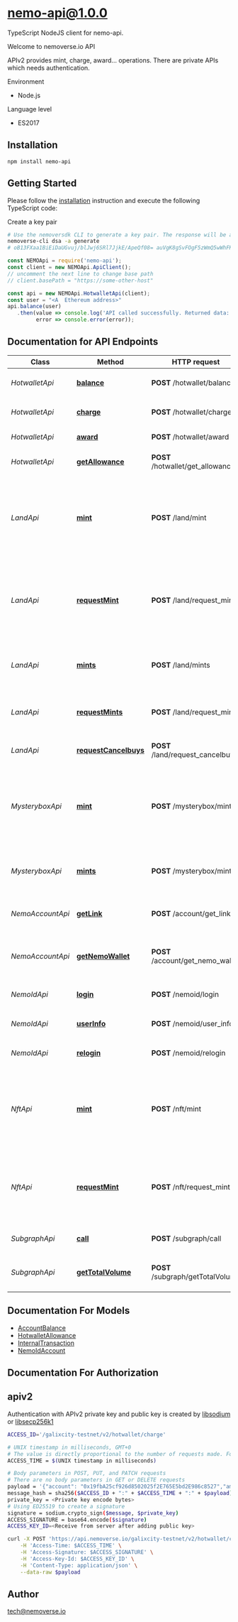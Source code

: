 # nemo-api@1.0.0

TypeScript NodeJS client for nemo-api.

Welcome to nemoverse.io API

APIv2 provides mint, charge, award... operations. There are private APIs which needs authentication.

Environment

* Node.js

Language level

* ES2017

## Installation

```shell
npm install nemo-api
```

## Getting Started

Please follow the [installation](#installation) instruction and execute the following TypeScript code:

Create a key pair
```sh
# Use the nemoversdk CLI to generate a key pair. The response will be a private key and a public key
nemoverse-cli dsa -a generate
# oB13FXaa1BiEiDaUGvuj/blJwj6SRl7JjkE/ApeQf08= auVgK8gSvFOgF5zWmQ5wWhFKImyl5/ka59dcRZtzcDA=
```

```typescript
const NEMOApi = require('nemo-api');
const client = new NEMOApi.ApiClient();
// uncomment the next line to change base path
// client.basePath = "https://some-other-host"

const api = new NEMOApi.HotwalletApi(client);
const user = "<A  Ethereum address>"
api.balance(user)
   .then(value => console.log('API called successfully. Returned data: ', value.body),
         error => console.error(error));
```

## Documentation for API Endpoints

Class | Method | HTTP request | Description
------------ | ------------- | ------------- | -------------
*HotwalletApi* | [**balance**](./HotwalletApi.md#balance) | **POST** /hotwallet/balance | Account's hotwallet information
*HotwalletApi* | [**charge**](./HotwalletApi.md#charge) | **POST** /hotwallet/charge | Deduct balance from the user's account
*HotwalletApi* | [**award**](./HotwalletApi.md#award) | **POST** /hotwallet/award | Award token to user
*HotwalletApi* | [**getAllowance**](./HotwalletApi.md#getAllowance) | **POST** /hotwallet/get_allowance | Get user's approval for the service
*LandApi* | [**mint**](./LandApi.md#mint) | **POST** /land/mint | Send a transaction to mint an NFT Land and transfer it to an account, executed by the minter. Get UUID of NFT Land if successful
*LandApi* | [**requestMint**](./LandApi.md#requestMint) | **POST** /land/request_mint | Send a transaction to mint an NFT Land and transfer it to an account, executed by the user. Get UUID of NFT Land if successful
*LandApi* | [**mints**](./LandApi.md#mints) | **POST** /land/mints | Send batch transaction to mint multiple NFT Land, executed by the minter
*LandApi* | [**requestMints**](./LandApi.md#requestMints) | **POST** /land/request_mints | Send batch transaction to mint multiple NFT Land, executed by the user
*LandApi* | [**requestCancelbuys**](./LandApi.md#requestCancelbuys) | **POST** /land/request_cancelbuys | Send batch request cancel buy
*MysteryboxApi* | [**mint**](./MysteryboxApi.md#mint) | **POST** /mysterybox/mint | Send a transaction to mint an NFT BOX and transfer it to an account, executed by the minter. Get UUID of NFT if successful
*MysteryboxApi* | [**mints**](./MysteryboxApi.md#mints) | **POST** /mysterybox/mints | Send batch transaction to mint multiple NFT BOX, executed by the minter
*NemoAccountApi* | [**getLink**](./NemoAccountApi.md#getLink) | **POST** /account/get_link | Get a list of Metamask addresses linked to Nemo Wallet
*NemoAccountApi* | [**getNemoWallet**](./NemoAccountApi.md#getNemoWallet) | **POST** /account/get_nemo_wallet | Get the Nemo Wallet address that is linked from the Metamask address
*NemoIdApi* | [**login**](./NemoIdApi.md#login) | **POST** /nemoid/login | Login and get NemoIdAccount's information
*NemoIdApi* | [**userInfo**](./NemoIdApi.md#userInfo) | **POST** /nemoid/user_info | Get NemoIdAccount's information
*NemoIdApi* | [**relogin**](./NemoIdApi.md#relogin) | **POST** /nemoid/relogin | Relogin and get NemoIdAccount's information
*NftApi* | [**mint**](./NftApi.md#mint) | **POST** /nft/mint | Send a transaction to mint an NFT and transfer it to an account, executed by the minter. Get UUID of NFT if successful
*NftApi* | [**requestMint**](./NftApi.md#requestMint) | **POST** /nft/request_mint | Send a transaction to mint an NFT and transfer it to an account, executed by the user. Get UUID of NFT if successful
*SubgraphApi* | [**call**](./SubgraphApi.md#call) | **POST** /subgraph/call | Execute a GraphQL query on subgraph
*SubgraphApi* | [**getTotalVolume**](./SubgraphApi.md#getTotalVolume) | **POST** /subgraph/getTotalVolume | Calculate the total volume of the marketplace on the subgraph


## Documentation For Models

 - [AccountBalance](./AccountBalance.md)
 - [HotwalletAllowance](./HotwalletAllowance.md)
 - [InternalTransaction](./InternalTransaction.md)
 - [NemoIdAccount](./NemoIdAccount.md)


## Documentation For Authorization


## apiv2

Authentication with APIv2 private key and public key is created by [libsodium](https://libsodium.gitbook.io) or [libsecp256k1](https://github.com/bitcoin-core/secp256k1)

```bash
ACCESS_ID='/galixcity-testnet/v2/hotwallet/charge'

# UNIX timestamp in milliseconds, GMT+0
# The value is directly proportional to the number of requests made. For example, in systems that generate multiple requests simultaneously, a sequential counter must be used because ACCESS_TIME(request n+1) > ACCESS_TIME(request n).
ACCESS_TIME = $(UNIX timestamp in milliseconds)

# Body parameters in POST, PUT, and PATCH requests
# There are no body parameters in GET or DELETE requests
payload = '{"account": "0x19fbA25cf926d8502025f2E765E5bd2E986c8527","amount": "1000000"}'
message_hash = sha256($ACCESS_ID + ":" + $ACCESS_TIME + ":" + $payload)
private_key = <Private key encode bytes>
# Using ED25519 to create a signature
signature = sodium.crypto_sign($message, $private_key)
ACCESS_SIGNATURE = base64.encode($signature)
ACCESS_KEY_ID=<Receive from server after adding public key>

curl -X POST 'https://api.nemoverse.io/galixcity-testnet/v2/hotwallet/charge' \
    -H 'Access-Time: $ACCESS_TIME' \
    -H 'Access-Signature: $ACCESS_SIGNATURE' \
    -H 'Access-Key-Id: $ACCESS_KEY_ID' \
    -H 'Content-Type: application/json' \
    --data-raw $payload
```


## Author

tech@nemoverse.io


